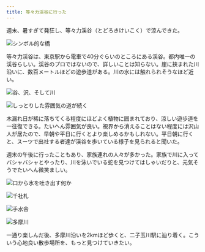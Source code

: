 ```yaml
---
title: 等々力渓谷に行った
---
```

週末、暑すぎて発狂し、等々力渓谷（とどろきけいこく）で涼んできた。

![](https://lh4.googleusercontent.com/PFZrG_isv4LDvvDsdjFeGmkhXjFcsJzcQy81th8K2ceqTWjJ5b79DvSW4rO2KHi7k5Wi2jLDB3_Ukpb5DdmVEBBeXJQRMDl9uAjfbWOTx6n2IDiyjuMqARqiqzXh2HSdtcTY8PKZ5uC95dA4kgMCuYc "シンボル的な橋")

等々力渓谷は、東京駅から電車で40分ぐらいのところにある渓谷。都内唯一の渓谷らしい。渓谷のプロではないので、詳しいことは知らない。崖に挟まれた川沿いに、数百メートルほどの遊歩道がある。川の水には触れられそうなほど近い。

![](https://lh4.googleusercontent.com/Lu-t7k6gZle9MYiJ0wozQpkxeYgyJZ2qI7MHyu5ACE01BAbHWV4l5xC13PCGiJhdu13cvKTk_A8nPY4K-lEXwaqxK4TKM_EsCqU8KCC0eqACaWITV5IuKxS3RUwmuSEbj7Yy77O-Zsu9SzarBc_rYzM "谷、沢、そして川")

![](https://lh6.googleusercontent.com/0QOKt_BVBSKG0QC4d03MMktP5aDu2n-RMbRMzduXZI9JtzGLVGliG9hvnPqKfj1o-bKVu7JqsC6cXIKfqUm3E7cJvBG-LFenAAWb77_wP1Xve2EPe319lryD6PpIIyALyeY63bscPb0KuQ0ePEBvzpY "しっとりした雰囲気の道が続く")

木漏れ日が稀に落ちてくる程度にほどよく植物に囲まれており、涼しい遊歩道を一往復できる。たいへん雰囲気が良い。視界から消えることはない程度には沢山人が居たので、早朝や平日に行くとより楽しめるかもしれない。平日朝に行くと、スーツで出社する者達が渓谷を歩いている様子を見られると聞いた。

週末の午後に行ったこともあり、家族連れの人々が多かった。家族で川に入ってバシャバシャとやったり、川を泳いでいる蛇を見つけてはしゃいだりと、元気そうでたいへん微笑ましい。

![](https://lh3.googleusercontent.com/9IfYDNbBdkqxAnoxzvsYVwBtVHcNeJE5BIx9m9Vvjs6yXueM_jlPNKhUDkt8pjhtNngQi0vlF-Bdmboj_ivoQHs4Zcev0l0NSnd2adqRGKxxTMEFliE4uqoTVfItrUFoJOzVHTKKIxrnPVhQhXDijng "口から水を吐き出す何か")

![](https://lh3.googleusercontent.com/5WWnEOcTtB01bTZZVNpsnGDmAS1HyqDTO-5NxumJ2rZ8Q-gpD0qv9B_tnkK3ZWjZNRhXAuAD1Zc-Oyn0iySpAt0JWya5X_E0ZkkNQnEiySFx10S1bUHcKAA3JVelKPdrMr8uWO8b6emZK4VJSh_Swe4 "千社札")

![](https://lh3.googleusercontent.com/pr6OLjXMwazAZ_1aWZ7CLgRQrLJ-EUC0ODtqk9mxIBNkailzxBEf9rOwX0VCg_w77lnHyB6iGxIiNYHqtRp9Us8MWTZvCNDXzAdGHCALvMQOeLc2LxHP8X9a3m3ptP_z144cGO-umRQl3_1yn8i5WJ8 "手水舎")

![](https://lh5.googleusercontent.com/bleO3GEK2BNrghTcCT-OqGN8Chl2-OHBtlEYMsQIjRateVwOJVuWRg1pjYQe3Pzpfaf1Y_WyScXw0zjeBQu6c9lJsKiQQTQn9OFUYc3OI8WGjwibVPZZuSgTykgrnT_Yi92ISeg-LF9E-roqfdpY0yM "多摩川")

一通り楽しんだ後、多摩川沿いを2kmほど歩くと、二子玉川駅に辿り着く。こういう心地良い散歩場所を、もっと見つけていきたい。
